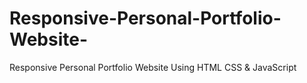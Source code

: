 # Responsive-Personal-Portfolio-Website-
Responsive Personal Portfolio Website Using HTML CSS &amp; JavaScript
